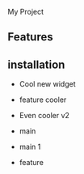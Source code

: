 My Project
## Features

## installation 

- Cool new widget
- feature cooler


- Even cooler v2



- main












- main 1










- feature
